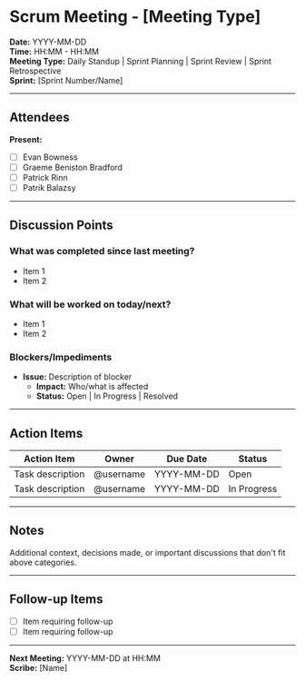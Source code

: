 # Scrum Meeting - [Meeting Type]

**Date:** YYYY-MM-DD  
**Time:** HH:MM - HH:MM  
**Meeting Type:** Daily Standup | Sprint Planning | Sprint Review | Sprint Retrospective  
**Sprint:** [Sprint Number/Name]

---

## Attendees

**Present:**
- [ ] Evan Bowness
- [ ] Graeme Beniston Bradford
- [ ] Patrick Rinn
- [ ] Patrik Balazsy

---

## Discussion Points

### What was completed since last meeting?
- Item 1
- Item 2

### What will be worked on today/next?
- Item 1
- Item 2

### Blockers/Impediments
- **Issue:** Description of blocker
  - **Impact:** Who/what is affected
  - **Status:** Open | In Progress | Resolved

---

## Action Items

| Action Item | Owner | Due Date | Status |
|-------------|-------|----------|--------|
| Task description | @username | YYYY-MM-DD | Open |
| Task description | @username | YYYY-MM-DD | In Progress |

---

## Notes

Additional context, decisions made, or important discussions that don't fit above categories.

---

## Follow-up Items

- [ ] Item requiring follow-up
- [ ] Item requiring follow-up

---

**Next Meeting:** YYYY-MM-DD at HH:MM  
**Scribe:** [Name]